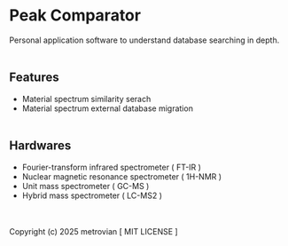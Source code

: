 # Peak Comparator #
Personal application software to understand database searching in depth.
<br/></br>
## Features ##
- Material spectrum similarity serach
- Material spectrum external database migration
<br/></br>
## Hardwares ##
- Fourier-transform infrared spectrometer ( FT-IR )
- Nuclear magnetic resonance spectrometer ( 1H-NMR )
- Unit mass spectrometer ( GC-MS )
- Hybrid mass spectrometer ( LC-MS2 )

<br/></br>
Copyright (c) 2025 metrovian [ MIT LICENSE ]
